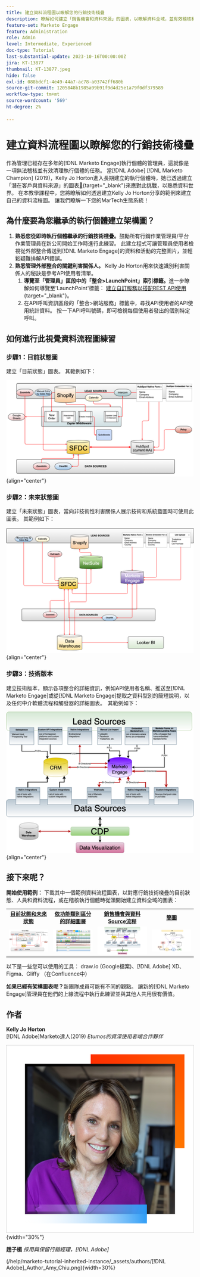 ```yaml
---
title: 建立資料流程圖以瞭解您的行銷技術棧疊
description: 瞭解如何建立「銷售機會和資料來源」的圖表，以瞭解資料全域，並有效稽核和整理執行個體。
feature-set: Marketo Engage
feature: Administration
role: Admin
level: Intermediate, Experienced
doc-type: Tutorial
last-substantial-update: 2023-10-16T00:00:00Z
jira: KT-13877
thumbnail: KT-13877.jpeg
hide: false
exl-id: 088bdcf1-4e49-44a7-ac78-a03742ff680b
source-git-commit: 1205848b1985a99b91f9d4d25e1a79f0df379589
workflow-type: tm+mt
source-wordcount: '569'
ht-degree: 2%

---
```


# 建立資料流程圖以瞭解您的行銷技術棧疊

作為管理已經存在多年的[!DNL Marketo Engage]執行個體的管理員，這就像是一項無法稽核並有效清理執行個體的任務。 當[!DNL Adobe] [!DNL Marketo Champion] (2019)，Kelly Jo Horton進入長期建立的執行個體時，她已透過建立「潛在客戶與資料來源」的圖表[&#128279;](https://nation.marketo.com/t5/employee-blogs/understand-your-marketing-technology-and-data-create-this/ba-p/296774){target="_blank"}來應對此挑戰，以熟悉資料世界。 在本教學課程中，您將瞭解如何透過建立Kelly Jo Horton分享的範例來建立自己的資料流程圖。 讓我們瞭解一下您的MarTech生態系統！

## 為什麼要為您繼承的執行個體建立架構圖？

1. **熟悉您從即時執行個體繼承的行銷技術棧疊。**&#x200B;鼓勵所有行銷作業管理員/平台作業管理員在新公司開始工作時進行此練習。 此建立程式可讓管理員使用者檢視從外部整合傳送到[!DNL Marketo Engage]的資料和活動的完整圖片，並輕鬆疑難排解API錯誤。
2. **熟悉管理外部整合的關鍵利害關係人。** Kelly Jo Horton用來快速識別利害關係人的秘訣是參考API使用者清單。
   1. **導覽至「管理員」區段中的「整合>LaunchPoint」索引標籤。**&#x200B;進一步瞭解如何導覽至&#39;LaunchPoint&#39;標籤： [建立自訂服務以搭配REST API使用](https://experienceleague.adobe.com/docs/marketo/using/product-docs/administration/additional-integrations/create-a-custom-service-for-use-with-rest-api.html){target="_blank"}。
   2. 在API呼叫資訊區段的「整合>網站服務」標籤中，尋找API使用者的API使用統計資料。 按一下API呼叫號碼，即可檢視每個使用者發出的個別特定呼叫。

## 如何進行此視覺資料流程圖練習

### 步驟1：目前狀態圖

建立「目前狀態」圖表。 其範例如下：

![目前的狀態圖表](/help/marketo-tutorial-inherited-instance/_assets/data-flow-diagram/Current_State_Lead_Data_Sources_KellyJo_Horton.png){align="center"}


### 步驟2：未來狀態圖

建立「未來狀態」圖表，當向非技術性利害關係人展示技術和系統藍圖時可使用此圖表。 其範例如下：

![未來狀態圖表](/help/marketo-tutorial-inherited-instance/_assets/data-flow-diagram/Future-State-Lead-Data-Sources-KellyJo-Horton.png){align="center"}

### 步驟3：技術版本

建立技術版本，顯示各項整合的詳細資訊，例如API使用者名稱、推送至[!DNL Marketo Engage]或從[!DNL Marketo Engage]提取之資料型別的簡短說明，以及任何中介軟體流程和觸發器的詳細圖表。  其範例如下：

![技術版本](/help/marketo-tutorial-inherited-instance/_assets/data-flow-diagram/Lead-Data-Source-Diagram-KellyJo-Horton.png){align="center"}


## 接下來呢？

**開始使用範例：**
下載其中一個範例資料流程圖表，以對應行銷技術棧疊的目前狀態、人員和資料流程，或在稽核執行個體時從頭開始建立資料全域的圖表：


<table style="table-layout:fixed">
   <tr>  
      <td style="border: 0;">
      <div style="text-align: center;">
          <a href="./_assets/downloads/Current_Future_State_Lead_Data_Sources.zip">
            <strong>目前狀態和未來狀態</strong>
         </a>
      </div>
      </td>
      <td style="border: 0;">
      <div style="text-align: center;">
         <a href="./_assets/downloads/Detailed_Layers_by_Functional_Category_Stacked_Technologies.zip">
         <strong>依功能類別區分的詳細圖層</strong>   
         </a>
      </div>
      </td>
      <td style="border: 0;">
         <div style="text-align: center;">
         <a href="./_assets/downloads/Lead_Data_Source.zip">
           <strong>銷售機會與資料Source流程</strong>  
         </a>
         </div>
       </td> 
       <td style="border: 0;">
         <div style="text-align: center;">
         <a href="./_assets/downloads/Simple_World_Class_Stage_Stack.zip">
          <strong>簡圖</strong>  
         </a>
         </div>
        </td>  
   </tr>
   <tr>
    <td style="border: 0;">
         <div>
          <img alt="目前狀態與未來狀態圖表" src="./_assets/Thumbnail_Current-Future State Lead_Data Sources_KellyJo_Horton.png"/>
         </a>
      </div>
      </td>
      <td style="border: 0;">
         <div>
         <a href="./_assets/downloads/Detailed_Layers_by_Functional_Category_Stacked_Technologies.zip">
         <img alt="依功能類別區分的詳細圖層圖" src="./_assets/Thumbnail_Detailed_Layers_by_Functional_Category_Stacked_Technologies_KellyJo_Horton.png" />
       </a>
         </div>
      </td>
       <td style="border: 0;">
         <div>
            <a href="./_assets/downloads/Lead_Data_Source.zip">
         <img alt="潛在客戶與資料Source流程圖" src="./_assets/Thumbnail_Lead-Data Source Diagram_KellyJo_Horton.png" />
         </a>
         </div>
      </td>
     <td style="border: 0;">
         <div>
            <a href="./_assets/downloads/Simple_World_Class_Stage_Stack.zip">
             <img alt="簡化圖表" src="./_assets/Thumbnail_Simple_World_Class_Stage_Stack.png" />
         </a>
         </div>
      </td>
</table>

以下是一些您可以使用的工具： draw.io (Google檔案)、[!DNL Adobe] XD、Figma、Gliffy （在Confluence中）

**如果已經有架構圖表呢？**&#x200B;新團隊成員可能有不同的觀點。 讓新的[!DNL Marketo Engage]管理員在他們的上線流程中執行此練習並與其他人共用很有價值。

## 作者

**Kelly Jo Horton**\
[!DNL Adobe]Marketo達人(2019)
*Etumos的資深使用者端合作夥伴*

![Kelly Jo Horton](/help/marketo-tutorial-inherited-instance/_assets/authors/Customer_Author_Kelly_Jo_Horton.png){width="30%"}

**趙子楣**
*採用與保留行銷經理，[!DNL Adobe]*

(/help/marketo-tutorial-inherited-instance/_assets/authors/[!DNL Adobe]_Author_Amy_Chiu.png){width=30%}
